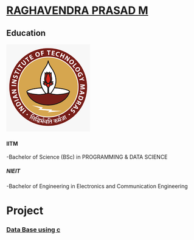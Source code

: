 # [RAGHAVENDRA PRASAD M](https://github.com/Raghavendra199609/)
## Education
![](/assets/iitm.png)
#### IITM 
-Bachelor of Science (BSc) in PROGRAMMING & DATA SCIENCE 

##### NIEIT
-Bachelor of Engineering in Electronics and Communication Engineering

# Project
### [Data Base using c](https://colab.research.google.com/drive/1s8EWu_-J2UdRJwVEuMFJZeEvk_Q7CDbJ?usp=sharing)

